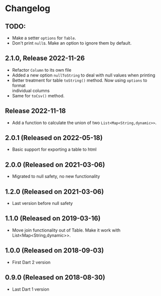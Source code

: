 # Changelog

## TODO:
- Make a setter `options` for `Table`.
- Don't print `null`s.  Make an option to ignore them by default. 

## 2.1.0, Release 2022-11-26
- Refactor `Column` to its own file
- Added a new option `nullToString` to deal with null values when printing 
- Better treatment for table `toString()` method.  Now using `options` to format  
individual columns
- Same for `toCsv()` method.  

## Release 2022-11-18
- Add a function to calculate the union of two `List<Map<String,dynamic>>`.   

## 2.0.1 (Released on 2022-05-18)
- Basic support for exporting a table to html

## 2.0.0 (Released on 2021-03-06)
- Migrated to null safety, no new functionality

## 1.2.0 (Released on 2021-03-06)
- Last version before null safety

## 1.1.0 (Released on 2019-03-16)
- Move join functionality out of Table.  Make it work with List<Map<String,dynamic>>.

## 1.0.0 (Released on 2018-09-03)
- First Dart 2 version

## 0.9.0 (Released on 2018-08-30)
- Last Dart 1 version